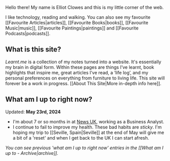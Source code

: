 Hello there! My name is Elliot Clowes and this is my little corner of the web.

I like technology, reading and walking. You can also see my favourite [[Favourite Articles|articles]], [[Favourite Books|books]], [[Favourite Music|music]], [[Favourite Paintings|paintings]] and [[Favourite Podcasts|podcasts]].

## What is this site?

*Learnt.me* is a collection of my notes turned into a website. It's essentially my brain in digital form. Within these pages are things I’ve learnt, book highlights that inspire me, great articles I’ve read, a ‘life log’, and my personal preferences on everything from furniture to living life. This site will forever be a work in progress. [[About This Site|More in-depth info here]].

## What am I up to right now?

Updated: **May 23rd, 2024**

- I'm about 7 or so months in at [News UK](https://en.wikipedia.org/wiki/News_UK), working as a Business Analyst.
- I continue to fail to improve my health. These bad habits are *sticky*. I'm hoping my trip to [[Seville, Spain|Seville]] at the end of May will give me a bit of a 'reset' and when I get back to the UK I can start afresh.

*You can see previous 'what am I up to right now' entries in the [[What am I up to - Archive|archive]].*